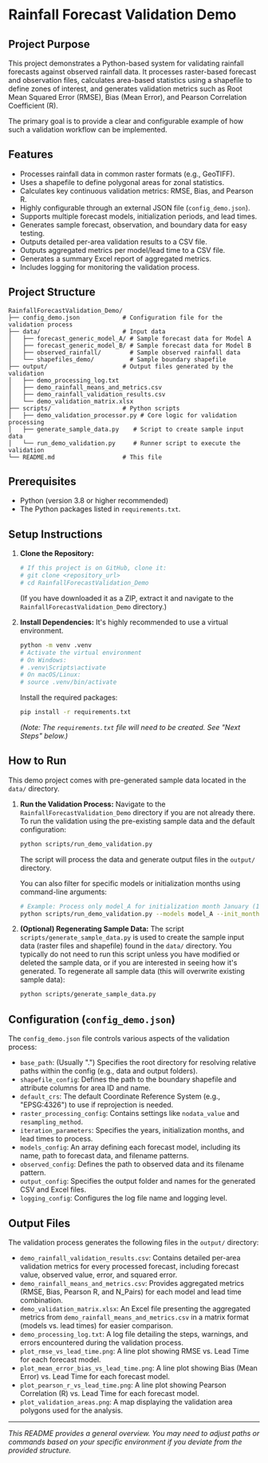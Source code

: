 # Rainfall Forecast Validation Demo

## Project Purpose

This project demonstrates a Python-based system for validating rainfall forecasts against observed rainfall data. It processes raster-based forecast and observation files, calculates area-based statistics using a shapefile to define zones of interest, and generates validation metrics such as Root Mean Squared Error (RMSE), Bias (Mean Error), and Pearson Correlation Coefficient (R).

The primary goal is to provide a clear and configurable example of how such a validation workflow can be implemented.

## Features

*   Processes rainfall data in common raster formats (e.g., GeoTIFF).
*   Uses a shapefile to define polygonal areas for zonal statistics.
*   Calculates key continuous validation metrics: RMSE, Bias, and Pearson R.
*   Highly configurable through an external JSON file (`config_demo.json`).
*   Supports multiple forecast models, initialization periods, and lead times.
*   Generates sample forecast, observation, and boundary data for easy testing.
*   Outputs detailed per-area validation results to a CSV file.
*   Outputs aggregated metrics per model/lead time to a CSV file.
*   Generates a summary Excel report of aggregated metrics.
*   Includes logging for monitoring the validation process.

## Project Structure

```
RainfallForecastValidation_Demo/
├── config_demo.json            # Configuration file for the validation process
├── data/                       # Input data
│   ├── forecast_generic_model_A/ # Sample forecast data for Model A
│   ├── forecast_generic_model_B/ # Sample forecast data for Model B
│   ├── observed_rainfall/        # Sample observed rainfall data
│   └── shapefiles_demo/          # Sample boundary shapefile
├── output/                     # Output files generated by the validation
│   ├── demo_processing_log.txt
│   ├── demo_rainfall_means_and_metrics.csv
│   ├── demo_rainfall_validation_results.csv
│   └── demo_validation_matrix.xlsx
├── scripts/                    # Python scripts
│   ├── demo_validation_processor.py # Core logic for validation processing
│   ├── generate_sample_data.py    # Script to create sample input data
│   └── run_demo_validation.py     # Runner script to execute the validation
└── README.md                   # This file
```

## Prerequisites

*   Python (version 3.8 or higher recommended)
*   The Python packages listed in `requirements.txt`.

## Setup Instructions

1.  **Clone the Repository:**
    ```bash
    # If this project is on GitHub, clone it:
    # git clone <repository_url>
    # cd RainfallForecastValidation_Demo
    ```
    (If you have downloaded it as a ZIP, extract it and navigate to the `RainfallForecastValidation_Demo` directory.)

2.  **Install Dependencies:**
    It's highly recommended to use a virtual environment.
    ```bash
    python -m venv .venv
    # Activate the virtual environment
    # On Windows:
    # .venv\Scripts\activate
    # On macOS/Linux:
    # source .venv/bin/activate
    ```
    Install the required packages:
    ```bash
    pip install -r requirements.txt
    ```
    *(Note: The `requirements.txt` file will need to be created. See "Next Steps" below.)*

## How to Run

This demo project comes with pre-generated sample data located in the `data/` directory.

1.  **Run the Validation Process:**
    Navigate to the `RainfallForecastValidation_Demo` directory if you are not already there.
    To run the validation using the pre-existing sample data and the default configuration:
    ```bash
    python scripts/run_demo_validation.py
    ```
    The script will process the data and generate output files in the `output/` directory.

    You can also filter for specific models or initialization months using command-line arguments:
    ```bash
    # Example: Process only model_A for initialization month January (1)
    python scripts/run_demo_validation.py --models model_A --init_months 1
    ```

2.  **(Optional) Regenerating Sample Data:**
    The script `scripts/generate_sample_data.py` is used to create the sample input data (raster files and shapefile) found in the `data/` directory. You typically do not need to run this script unless you have modified or deleted the sample data, or if you are interested in seeing how it's generated.
    To regenerate all sample data (this will overwrite existing sample data):
    ```bash
    python scripts/generate_sample_data.py
    ```

## Configuration (`config_demo.json`)

The `config_demo.json` file controls various aspects of the validation process:

*   `base_path`: (Usually ".") Specifies the root directory for resolving relative paths within the config (e.g., data and output folders).
*   `shapefile_config`: Defines the path to the boundary shapefile and attribute columns for area ID and name.
*   `default_crs`: The default Coordinate Reference System (e.g., "EPSG:4326") to use if reprojection is needed.
*   `raster_processing_config`: Contains settings like `nodata_value` and `resampling_method`.
*   `iteration_parameters`: Specifies the years, initialization months, and lead times to process.
*   `models_config`: An array defining each forecast model, including its name, path to forecast data, and filename patterns.
*   `observed_config`: Defines the path to observed data and its filename pattern.
*   `output_config`: Specifies the output folder and names for the generated CSV and Excel files.
*   `logging_config`: Configures the log file name and logging level.

## Output Files

The validation process generates the following files in the `output/` directory:

*   `demo_rainfall_validation_results.csv`: Contains detailed per-area validation metrics for every processed forecast, including forecast value, observed value, error, and squared error.
*   `demo_rainfall_means_and_metrics.csv`: Provides aggregated metrics (RMSE, Bias, Pearson R, and N_Pairs) for each model and lead time combination.
*   `demo_validation_matrix.xlsx`: An Excel file presenting the aggregated metrics from `demo_rainfall_means_and_metrics.csv` in a matrix format (models vs. lead times) for easier comparison.
*   `demo_processing_log.txt`: A log file detailing the steps, warnings, and errors encountered during the validation process.
*   `plot_rmse_vs_lead_time.png`: A line plot showing RMSE vs. Lead Time for each forecast model.
*   `plot_mean_error_bias_vs_lead_time.png`: A line plot showing Bias (Mean Error) vs. Lead Time for each forecast model.
*   `plot_pearson_r_vs_lead_time.png`: A line plot showing Pearson Correlation (R) vs. Lead Time for each forecast model.
*   `plot_validation_areas.png`: A map displaying the validation area polygons used for the analysis.

---

*This README provides a general overview. You may need to adjust paths or commands based on your specific environment if you deviate from the provided structure.* 